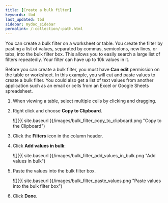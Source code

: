 ```yaml
---
title: [Create a bulk filter]
keywords: tbd
last_updated: tbd
sidebar: mydoc_sidebar
permalink: /:collection/:path.html
---
```

You can create a bulk filter on a worksheet or  table. You create the filter by
pasting a list of values, separated by commas, semicolons, new lines, or tabs,
into the bulk filter box. This allows you to easily search a large list of
filters repeatedly. Your filter can have up to 10k values in it.

Before you can create a bulk filter, you must have **Can edit** permission on
the table or worksheet. In this example, you will cut and paste values to create
a bulk filter. You could also get a list of text values from another
application such as an email or cells from an Excel or Google Sheets
spreadsheet.

1. When viewing a table, select multiple cells by clicking and dragging.
2. Right click and choose **Copy to Clipboard**.

     ![]({{ site.baseurl }}/images/bulk_filter_copy_to_clipboard.png "Copy to the Clipboard")

3. Click the **Filters** icon in the column header.

4. Click **Add values in bulk**:

     ![]({{ site.baseurl }}/images/bulk_filter_add_values_in_bulk.png "Add values in bulk")

5. Paste the values into the bulk filter box.

     ![]({{ site.baseurl }}/images/bulk_filter_paste_values.png "Paste values into the bulk filter box")

6. Click **Done**.
